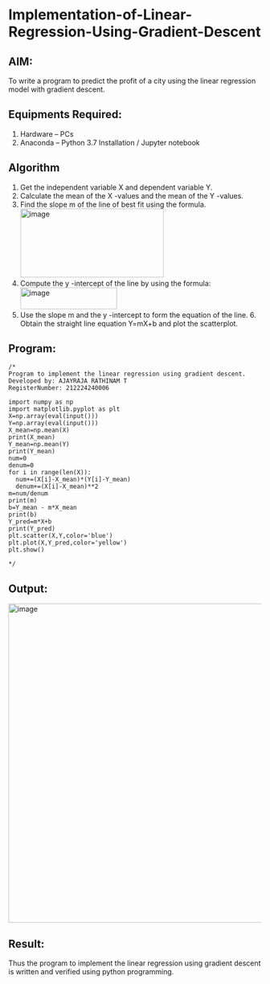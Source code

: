# Implementation-of-Linear-Regression-Using-Gradient-Descent

## AIM:
To write a program to predict the profit of a city using the linear regression model with gradient descent.

## Equipments Required:
1. Hardware – PCs
2. Anaconda – Python 3.7 Installation / Jupyter notebook

## Algorithm
1. Get the independent variable X and dependent variable Y.
2. Calculate the mean of the X -values and the mean of the Y -values.
3. Find the slope m of the line of best fit using the formula.
   <img width="285" height="137" alt="image" src="https://github.com/user-attachments/assets/8da9e7a6-d9c1-470e-a750-ee09fa174a3e" />
4. Compute the y -intercept of the line by using the formula:
   <img width="192" height="43" alt="image" src="https://github.com/user-attachments/assets/662bfffd-bb91-46e7-af0e-55a3876fb2b8" />
5. Use the slope m and the y -intercept to form the equation of the line. 6. Obtain the straight line equation Y=mX+b and plot
 the scatterplot.



## Program:
```
/*
Program to implement the linear regression using gradient descent.
Developed by: AJAYRAJA RATHINAM T 
RegisterNumber: 212224240006

import numpy as np
import matplotlib.pyplot as plt
X=np.array(eval(input()))
Y=np.array(eval(input()))
X_mean=np.mean(X)
print(X_mean)
Y_mean=np.mean(Y)
print(Y_mean)
num=0
denum=0
for i in range(len(X)):
  num+=(X[i]-X_mean)*(Y[i]-Y_mean)
  denum+=(X[i]-X_mean)**2
m=num/denum
print(m)
b=Y_mean - m*X_mean
print(b)
Y_pred=m*X+b
print(Y_pred)
plt.scatter(X,Y,color='blue')
plt.plot(X,Y_pred,color='yellow')
plt.show()
 
*/
```

## Output:
<img width="993" height="635" alt="image" src="https://github.com/user-attachments/assets/f417dc89-9592-4193-b743-1d64b7718d5f" />



## Result:
Thus the program to implement the linear regression using gradient descent is written and verified using python programming.
